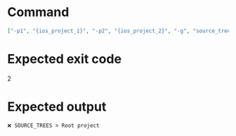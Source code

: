 # Command
```json
["-p1", "{ios_project_1}", "-p2", "{ios_project_2}", "-g", "source_trees", "-f", "console"]
```

# Expected exit code
2

# Expected output
```
❌ SOURCE_TREES > Root project


```

